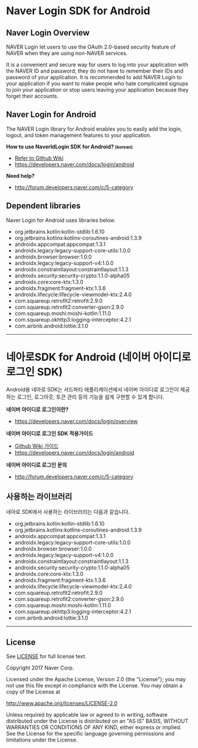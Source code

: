 # Naver Login SDK for Android

## Naver Login Overview

NAVER Login let users to use the OAuth 2.0-based security feature of NAVER when they are using non-NAVER services.

It is a convenient and secure way for users to log into your application with the NAVER ID and password; they do not have to remember their IDs and password of your application. It is recommended to add NAVER Login to your application if you want to make people who hate complicated signups to join your application or stop users leaving your application because they forget their accounts.

## Naver Login for Android

The NAVER Login library for Android enables you to easily add the login, logout, and token management
features to your application.

**How to use NaverIdLogin SDK for Android? <small>(korean)</small>**
- [Refer to Github Wiki](https://github.com/naver/naveridlogin-sdk-android/wiki/v5.3.0-%EC%9D%B4%EC%83%81-%EA%B0%80%EC%9D%B4%EB%93%9C-(%EC%B5%9C%EC%8B%A0-v5.6.0))
- https://developers.naver.com/docs/login/android

**Need help?**
- http://forum.developers.naver.com/c/5-category

## Dependent libraries

Naver Login for Android uses libraries below.

- org.jetbrains.kotlin:kotlin-stdlib:1.6.10
- org.jetbrains.kotlinx:kotlinx-coroutines-android:1.3.9
- androidx.appcompat:appcompat:1.3.1
- androidx.legacy:legacy-support-core-utils:1.0.0
- androidx.browser:browser:1.0.0
- androidx.legacy:legacy-support-v4:1.0.0
- androidx.constraintlayout:constraintlayout:1.1.3
- androidx.security:security-crypto:1.1.0-alpha05
- androidx.core:core-ktx:1.3.0
- androidx.fragment:fragment-ktx:1.3.6
- androidx.lifecycle:lifecycle-viewmodel-ktx:2.4.0
- com.squareup.retrofit2:retrofit:2.9.0
- com.squareup.retrofit2:converter-gson:2.9.0
- com.squareup.moshi:moshi-kotlin:1.11.0
- com.squareup.okhttp3:logging-interceptor:4.2.1
- com.airbnb.android:lottie:3.1.0

----

# 네아로SDK for Android (네이버 아이디로 로그인 SDK)

Android용 네아로 SDK는 서드파티 애플리케이션에서 네이버 아이디로 로그인이 제공하는 로그인, 로그아웃, 토큰 관리 등의 기능을 쉽게 구현할 수 있게 합니다.

**네이버 아이디로 로그인이란?**
- https://developers.naver.com/docs/login/overview

**네이버 아이디로 로그인 SDK 적용가이드**
- [Github Wiki 가이드](https://github.com/naver/naveridlogin-sdk-android/wiki/v5.3.0-%EC%9D%B4%EC%83%81-%EA%B0%80%EC%9D%B4%EB%93%9C-(%EC%B5%9C%EC%8B%A0-v5.6.0))
- https://developers.naver.com/docs/login/android

**네이버 아이디로 로그인 문의**
- http://forum.developers.naver.com/c/5-category

## 사용하는 라이브러리

네아로 SDK에서 사용하는 라이브러리는 다음과 같습니다.

- org.jetbrains.kotlin:kotlin-stdlib:1.6.10
- org.jetbrains.kotlinx:kotlinx-coroutines-android:1.3.9
- androidx.appcompat:appcompat:1.3.1
- androidx.legacy:legacy-support-core-utils:1.0.0
- androidx.browser:browser:1.0.0
- androidx.legacy:legacy-support-v4:1.0.0
- androidx.constraintlayout:constraintlayout:1.1.3
- androidx.security:security-crypto:1.1.0-alpha05
- androidx.core:core-ktx:1.3.0
- androidx.fragment:fragment-ktx:1.3.6 
- androidx.lifecycle:lifecycle-viewmodel-ktx:2.4.0
- com.squareup.retrofit2:retrofit:2.9.0
- com.squareup.retrofit2:converter-gson:2.9.0
- com.squareup.moshi:moshi-kotlin:1.11.0
- com.squareup.okhttp3:logging-interceptor:4.2.1
- com.airbnb.android:lottie:3.1.0

----

## License

See [LICENSE](https://github.com/naver/naveridlogin-sdk-android/blob/master/LICENSE) for full license text.

Copyright 2017 Naver Corp.

Licensed under the Apache License, Version 2.0 (the "License");
you may not use this file except in compliance with the License.
You may obtain a copy of the License at

http://www.apache.org/licenses/LICENSE-2.0

Unless required by applicable law or agreed to in writing, software
distributed under the License is distributed on an "AS IS" BASIS,
WITHOUT WARRANTIES OR CONDITIONS OF ANY KIND, either express or implied.
See the License for the specific language governing permissions and
limitations under the License.

